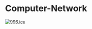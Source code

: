 # Computer-Network
<a href="https://996.icu"><img src="https://img.shields.io/badge/link-996.icu-red.svg" alt="996.icu" /></a>

